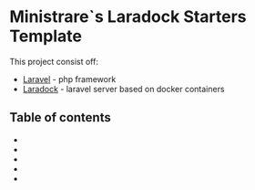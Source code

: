 # Ministrare`s Laradock Starters Template

This project consist off:
- [Laravel]() - php framework
- [Laradock]() - laravel server based on docker containers


## Table of contents

- []()
- []()
- []()
- []()
- []()